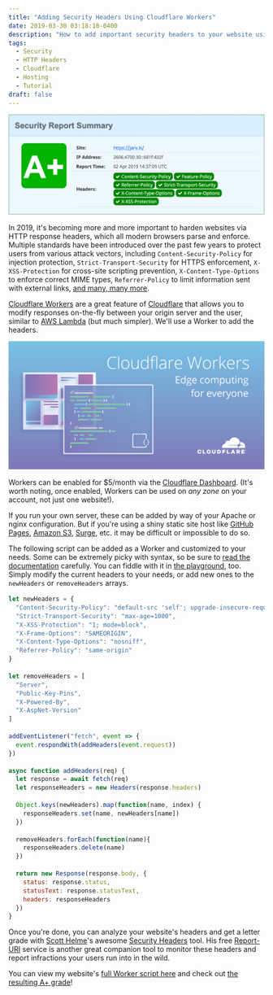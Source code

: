 ```yaml
---
title: "Adding Security Headers Using Cloudflare Workers"
date: 2019-03-30 03:18:10-0400
description: "How to add important security headers to your website using Cloudflare Workers before delivering the response to the user."
tags:
  - Security
  - HTTP Headers
  - Cloudflare
  - Hosting
  - Tutorial
draft: false
---
```



![A+ security grade for this website](images/security-headers.png)

In 2019, it's becoming more and more important to harden websites via HTTP response headers, which all modern browsers parse and enforce. Multiple standards have been introduced over the past few years to protect users from various attack vectors, including `Content-Security-Policy` for injection protection, `Strict-Transport-Security` for HTTPS enforcement, `X-XSS-Protection` for cross-site scripting prevention, `X-Content-Type-Options` to enforce correct MIME types, `Referrer-Policy` to limit information sent with external links, [and many, many more](https://www.netsparker.com/whitepaper-http-security-headers/).

[Cloudflare Workers](https://www.cloudflare.com/products/cloudflare-workers/) are a great feature of [Cloudflare](https://www.cloudflare.com/) that allows you to modify responses on-the-fly between your origin server and the user, similar to [AWS Lambda](https://aws.amazon.com/lambda/) (but much simpler). We'll use a Worker to add the headers.

![Cloudflare Workers](images/cf-workers.png)

Workers can be enabled for $5/month via the [Cloudflare Dashboard](https://dash.cloudflare.com/). (It's worth noting, once enabled, Workers can be used on *any zone* on your account, not just one website!).

If you run your own server, these can be added by way of your Apache or nginx configuration. But if you're using a shiny static site host like [GitHub Pages](https://pages.github.com/), [Amazon S3](https://aws.amazon.com/s3/), [Surge](https://surge.sh/), etc. it may be difficult or impossible to do so.

The following script can be added as a Worker and customized to your needs. Some can be extremely picky with syntax, so be sure to [read the documentation](https://www.netsparker.com/whitepaper-http-security-headers/) carefully. You can fiddle with it in [the playground](https://cloudflareworkers.com/), too. Simply modify the current headers to your needs, or add new ones to the `newHeaders` or `removeHeaders` arrays. 

```js
let newHeaders = {
  "Content-Security-Policy": "default-src 'self'; upgrade-insecure-requests",
  "Strict-Transport-Security": "max-age=1000",
  "X-XSS-Protection": "1; mode=block",
  "X-Frame-Options": "SAMEORIGIN",
  "X-Content-Type-Options": "nosniff",
  "Referrer-Policy": "same-origin"
}

let removeHeaders = [
  "Server",
  "Public-Key-Pins",
  "X-Powered-By",
  "X-AspNet-Version"
]

addEventListener("fetch", event => {
  event.respondWith(addHeaders(event.request))
})

async function addHeaders(req) {
  let response = await fetch(req)
  let responseHeaders = new Headers(response.headers)

  Object.keys(newHeaders).map(function(name, index) {
    responseHeaders.set(name, newHeaders[name])
  })

  removeHeaders.forEach(function(name){
    responseHeaders.delete(name)
  })

  return new Response(response.body, {
    status: response.status,
    statusText: response.statusText,
    headers: responseHeaders
  })
}
```


Once you're done, you can analyze your website's headers and get a letter grade with [Scott Helme](https://scotthelme.co.uk/)'s awesome [Security Headers](https://securityheaders.com/) tool. His free [Report-URI](https://report-uri.com/) service is another great companion tool to monitor these headers and report infractions your users run into in the wild.

You can view my website's [full Worker script here](https://git.jarv.is/jake/jarv.is/blob/master/worker.js) and check out [the resulting A+ grade](https://securityheaders.com/?q=https%3A%2F%2Fjarv.is%2F)!